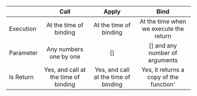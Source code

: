 |           |                 Call                 |                Apply                 |                  Bind                   |
| --------- |:------------------------------------:|:------------------------------------:|:---------------------------------------:|
| Execution |        At the time of binding        |        At the time of binding        | At the time when we execute the return  |
| Parameter |        Any numbers one by one        |                  []                  |     [] and any number of arguments      |
| Is Return | Yes, and call at the time of binding | Yes, and call at the time of binding | Yes, it returns a copy of the function' |


